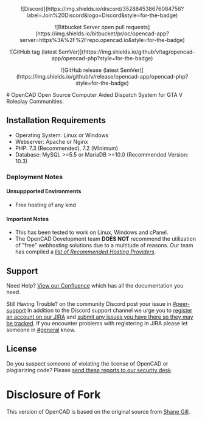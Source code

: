 <p align="center">
![Discord](https://img.shields.io/discord/352884538676084756?label=Join%20Discord&logo=Discord&style=for-the-badge)
</p>
<p align="center">
![Bitbucket Server open pull requests](https://img.shields.io/bitbucket/pr/oc/opencad-app?server=https%3A%2F%2Frepo.opencad.io&style=for-the-badge)
</p>
<p align="center">
![GitHub tag (latest SemVer)](https://img.shields.io/github/v/tag/opencad-app/opencad-php?style=for-the-badge)
</p>
<p align="center">
![GitHub release (latest SemVer)](https://img.shields.io/github/v/release/opencad-app/opencad-php?style=for-the-badge)
</p>
# OpenCAD
Open Source Computer Aided Dispatch System for GTA V Roleplay Communities.

## Installation Requirements
* Operating System: Linux or Windows
* Webserver: Apache or Nginx
* PHP: 7.3 (Recommended), 7.2 (Minimum)
* Database: MySQL >=5.5 or MariaDB >=10.0  (Recommended Version: 10.3)

### Deployment Notes

#### Unsuppported Environments
* Free hosting of any kind

#### Important Notes
* This has been tested to work on Linux, Windows and cPanel.
* The OpenCAD Development team **DOES NOT** recommend the utilization of "free" webhosting solutions due to a multitude of reasons. Our team has compiled a *[list of Recommended Hosting Providers](https://guides.opencad.io/alldoc/installation-guides/recommended-hosting-providers)*.

## Support

Need Help? [View our Confluence](https://guides.opencad.io/alldoc) which has all the documentation you need.

Still Having Trouble? on the community Discord post your issue in [#peer-support](https://discord.gg/ufBBmaN) In addition to the Discord support channel we urge you to [register an account on our JIRA](https://jira.opencad.io/secure/Signup!default.jspa) and [submit any issues you have there so they may be tracked](https://help.opencad.io/). If you encounter problems with registering in JIRA please let someone in [#general](https://discord.gg/ufBBmaN) know.

## License

Do you suspect someone of violating the license of OpenCAD or plagiarizing code? Please [send these reports to our security desk](https://security.opencad.io/).

# Disclosure of Fork
This version of OpenCAD is based on the original source from [Shane Gill](https://github.com/ossified/openCad).
